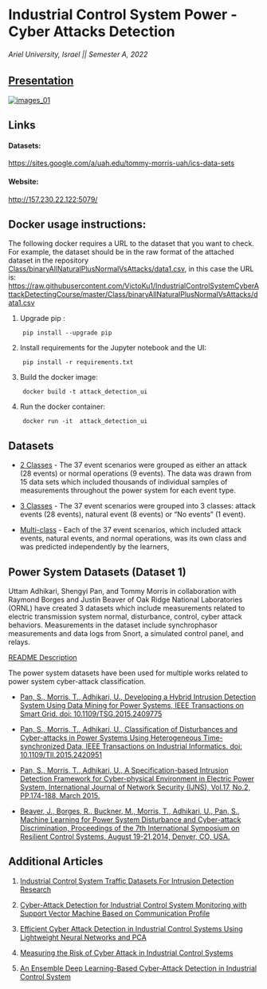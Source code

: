 # Industrial Control System Power - Cyber Attacks Detection 

###### Ariel University, Israel || Semester A, 2022

## [Presentation](https://www.canva.com/design/DAFbkwt6KjQ/7im1RNlKjYkdZpg1dugivg/view?utm_content=DAFbkwt6KjQ&utm_campaign=designshare&utm_medium=link2&utm_source=sharebutton)

[![images_01](https://github.com/VictoKu1/IndustrialControlSystemCyberAttackDetectingCourse/blob/master/Media/1.gif)](https://www.canva.com/design/DAFbkwt6KjQ/7im1RNlKjYkdZpg1dugivg/view?utm_content=DAFbkwt6KjQ&utm_campaign=designshare&utm_medium=link2&utm_source=sharebutton)







## Links

#### Datasets:

https://sites.google.com/a/uah.edu/tommy-morris-uah/ics-data-sets

#### Website:

http://157.230.22.122:5079/

## Docker usage instructions:

The following docker requires a URL to the dataset that you want to check. For example, the dataset should be in the raw format of the attached dataset in the repository [Class/binaryAllNaturalPlusNormalVsAttacks/data1.csv](https://raw.githubusercontent.com/VictoKu1/IndustrialControlSystemCyberAttackDetectingCourse/master/Class/binaryAllNaturalPlusNormalVsAttacks/data1.csv), in this case the URL is: https://raw.githubusercontent.com/VictoKu1/IndustrialControlSystemCyberAttackDetectingCourse/master/Class/binaryAllNaturalPlusNormalVsAttacks/data1.csv

1. Upgrade pip :
```
    pip install --upgrade pip
```


2. Install requirements for the Jupyter notebook and the UI:
```
    pip install -r requirements.txt
```






3. Build the docker image:
```
    docker build -t attack_detection_ui
```


4. Run the docker container:
```
    docker run -it  attack_detection_ui
```




## Datasets

* [2 Classes](https://github.com/VictoKu1/IndustrialControlSystemCyberAttackDetectingCourse/blob/master/Class/binaryAllNaturalPlusNormalVsAttacks) - The 37 event scenarios were grouped as either an attack (28 events) or normal operations (9 events). The data was drawn from 15 data sets which included thousands of individual samples of measurements throughout the power system for each event type.

* [3 Classes](https://github.com/VictoKu1/IndustrialControlSystemCyberAttackDetectingCourse/blob/master/Class/triple) - The 37 event scenarios were grouped into 3 classes: attack events (28 events), natural event (8 events) or “No events” (1 event).

* [Multi-class](https://github.com/VictoKu1/IndustrialControlSystemCyberAttackDetectingCourse/blob/master/Class/multiclass) - Each of the 37 event scenarios, which included attack events, natural events, and normal operations, was its own class and was predicted independently by the learners,



## Power System Datasets (Dataset 1)

Uttam Adhikari, Shengyi Pan, and Tommy Morris in collaboration with Raymond Borges and Justin Beaver of Oak Ridge National Laboratories (ORNL) have created 3 datasets which include measurements related to electric transmission system normal, disturbance, control, cyber attack behaviors. Measurements in the dataset include synchrophasor measurements and data logs from Snort, a simulated control panel, and relays.

[README Description](http://www.google.com/url?q=http%3A%2F%2Fwww.ece.uah.edu%2F~thm0009%2Ficsdatasets%2FPowerSystem_Dataset_README.pdf&sa=D&sntz=1&usg=AOvVaw3t-soxdA-27GPUSRG1JP_Q)

The power system datasets have been used for multiple works related to power system cyber-attack classification.

* [Pan, S., Morris, T., Adhikari, U., Developing a Hybrid Intrusion Detection System Using Data Mining for Power Systems, IEEE Transactions on Smart Grid. doi: 10.1109/TSG.2015.2409775](http://www.google.com/url?q=http%3A%2F%2Fieeexplore.ieee.org%2Fstamp%2Fstamp.jsp%3Ftp%3D%26arnumber%3D7063234%26isnumber%3D5446437&sa=D&sntz=1&usg=AOvVaw06Q-fkYHriTfgJYieCBnJc)

* [Pan, S., Morris, T., Adhikari, U., Classification of Disturbances and Cyber-attacks in Power Systems Using Heterogeneous Time-synchronized Data, IEEE Transactions on Industrial Informatics. doi: 10.1109/TII.2015.2420951](http://www.google.com/url?q=http%3A%2F%2Fieeexplore.ieee.org%2Fstamp%2Fstamp.jsp%3Ftp%3D%26arnumber%3D7081776%26isnumber%3D4389054&sa=D&sntz=1&usg=AOvVaw21tCmn-MAAmkUzCRpflyv_)

* [Pan, S., Morris, T., Adhikari, U., A Specification-based Intrusion Detection Framework for Cyber-physical Environment in Electric Power System, International Journal of Network Security (IJNS), Vol.17, No.2, PP.174-188, March 2015.](http://www.google.com/url?q=http%3A%2F%2Fijns.jalaxy.com.tw%2Fcontents%2Fijns-v17-n2%2Fijns-2015-v17-n2-p174-188.pdf&sa=D&sntz=1&usg=AOvVaw3qkk5GcOIxcgHQesgQjr5w)

* [Beaver, J., Borges, R., Buckner, M., Morris, T., Adhikari, U., Pan, S., Machine Learning for Power System Disturbance and Cyber-attack Discrimination, Proceedings of the 7th International Symposium on Resilient Control Systems, August 19-21,2014, Denver, CO, USA.](https://www.google.com/url?q=https%3A%2F%2Fdoi.org%2F10.1109%2FISRCS.2014.6900095&sa=D&sntz=1&usg=AOvVaw3fR5r_1bSnchlVhDlEXHXE)



## Additional Articles

1. [Industrial Control System Traffic Datasets For Intrusion Detection Research](https://link.springer.com/content/pdf/10.1007/978-3-662-45355-1_5.pdf)

2. [Cyber-Attack Detection for Industrial Control System Monitoring with Support Vector Machine Based on Communication Profile](https://www.researchgate.net/profile/Ichiro-Koshijima/publication/318127445_Cyber-Attack_Detection_for_Industrial_Control_System_Monitoring_with_Support_Vector_Machine_Based_on_Communication_Profile/links/59f477b50f7e9b553ebbdeb6/Cyber-Attack-Detection-for-Industrial-Control-System-Monitoring-with-Support-Vector-Machine-Based-on-Communication-Profile.pdf)

3. [Efficient Cyber Attack Detection in Industrial Control Systems Using Lightweight Neural Networks and PCA](https://arxiv.org/pdf/1907.01216)

4. [Measuring the Risk of Cyber Attack in Industrial Control Systems](https://dora.dmu.ac.uk/bitstream/handle/2086/13839/ewic_icscsr2016_paper12.pdf?sequence=1)

5. [An Ensemble Deep Learning-Based Cyber-Attack Detection in Industrial Control System](https://ieeexplore.ieee.org/iel7/6287639/8948470/09086038.pdf)

















